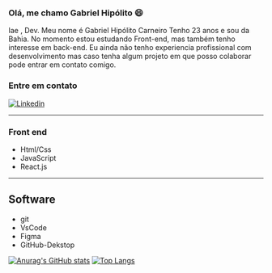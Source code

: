 ### Olá, me chamo Gabriel Hipólito 😄

Iae , Dev. Meu nome é Gabriel Hipólito Carneiro
Tenho 23 anos e sou da Bahia. No momento estou estudando Front-end, mas também tenho interesse em back-end.
Eu ainda não tenho experiencia profissional com desenvolvimento mas caso tenha algum
projeto em que posso colaborar pode entrar em contato comigo.

### Entre em contato
[![Linkedin](https://img.shields.io/badge/-LinkedIn-%230077B5?style=for-the-badge&logo=linkedin&logoColor=white)](https://www.linkedin.com/in/gabriel-hipolito)

*** 
### Front end
* Html/Css
* JavaScript
* React.js


***
## Software
  * git
  * VsCode
  * Figma
  * GitHub-Dekstop
  
[![Anurag's GitHub stats](https://github-readme-stats.vercel.app/api?username=gabrielhipolitoo)](https://github.com/anuraghazra/github-readme-stats) [![Top Langs](https://github-readme-stats.vercel.app/api/top-langs/?username=gabrielhipolitoo&layout=compact)](https://github.com/anuraghazra/github-readme-stats)




     
 


